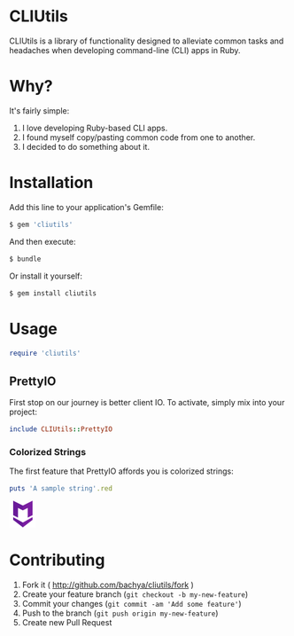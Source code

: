 CLIUtils
====

CLIUtils is a library of functionality designed to alleviate common tasks and headaches when developing command-line (CLI) apps in Ruby.

# Why?

It's fairly simple:

1. I love developing Ruby-based CLI apps.
2. I found myself copy/pasting common code from one to another.
3. I decided to do something about it.

# Installation

Add this line to your application's Gemfile:

```bash
$ gem 'cliutils'
```

And then execute:

```bash
$ bundle
```

Or install it yourself:

```bash
$ gem install cliutils
```

# Usage

```ruby
require 'cliutils'
```

## PrettyIO

First stop on our journey is better client IO. To activate, simply mix into your project:

```ruby
include CLIUtils::PrettyIO
```

### Colorized Strings

The first feature that PrettyIO affords you is colorized strings:

```ruby
puts 'A sample string'.red
```
![alt text](https://github.com/adam-p/markdown-here/raw/master/src/common/images/icon48.png "Logo Title Text 1")

# Contributing

1. Fork it ( http://github.com/bachya/cliutils/fork )
2. Create your feature branch (`git checkout -b my-new-feature`)
3. Commit your changes (`git commit -am 'Add some feature'`)
4. Push to the branch (`git push origin my-new-feature`)
5. Create new Pull Request
